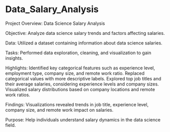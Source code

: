 # Data_Salary_Analysis

Project Overview: Data Science Salary Analysis

Objective: Analyze data science salary trends and factors affecting salaries.

Data: Utilized a dataset containing information about data science salaries.

Tasks: Performed data exploration, cleaning, and visualization to gain insights.

Highlights: Identified key categorical features such as experience level, employment type, company size, and remote work ratio.
Replaced categorical values with more descriptive labels. Explored top job titles and their average salaries, considering experience levels and company sizes. Visualized salary distributions based on company locations and remote work ratios.

Findings: Visualizations revealed trends in job title, experience level, company size, and remote work impact on salaries.

Purpose: Help individuals understand salary dynamics in the data science field.
